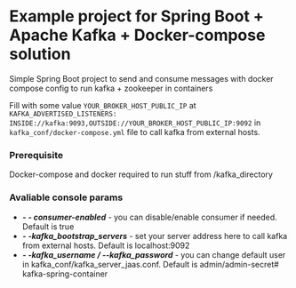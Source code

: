 # Example project for Spring Boot + Apache Kafka + Docker-compose solution

Simple Spring Boot project to send and consume messages with docker compose config to run kafka + zookeeper in containers

Fill with some value `YOUR_BROKER_HOST_PUBLIC_IP` at `KAFKA_ADVERTISED_LISTENERS: INSIDE://kafka:9093,OUTSIDE://YOUR_BROKER_HOST_PUBLIC_IP:9092` 
in ``kafka_conf/docker-compose.yml`` file to call kafka from external hosts.


### Prerequisite

Docker-compose and docker required to run stuff from /kafka_directory


### Avaliable console params 

* ***- - consumer-enabled*** - you can disable/enable consumer if needed. Default is true
* ***- -kafka_bootstrap_servers*** - set your server address here to call kafka from external hosts. Default is localhost:9092
* ***- -kafka_username / --kafka_password*** - you can change default user in kafka_conf/kafka_server_jaas.conf. Default is admin/admin-secret# kafka-spring-container
